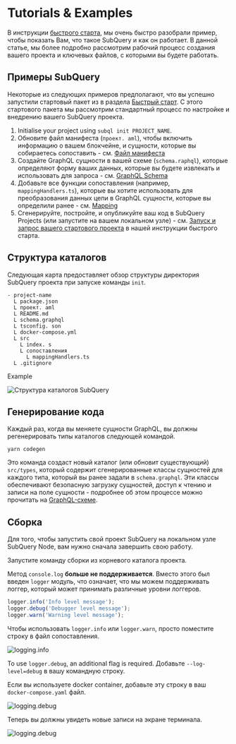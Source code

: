 # Tutorials & Examples

В инструкции [быстрого старта](/quickstart/quickstart.md), мы очень быстро разобрали пример, чтобы показать Вам, что такое SubQuery и как он работает. В данной статье, мы более подробно рассмотрим рабочий процесс создания вашего проекта и ключевых файлов, с которыми вы будете работать.

## Примеры SubQuery

Некоторые из следующих примеров предполагают, что вы успешно запустили стартовый пакет из в раздела [Быстрый старт](../quickstart/quickstart.md). С этого стартового пакета мы рассмотрим стандартный процесс по настройке и внедрению вашего SubQuery проекта.

1. Initialise your project using `subql init PROJECT_NAME`.
2. Обновите файл манифеста (`проект. aml`), чтобы включить информацию о вашем блокчейне, и сущности, которые вы собираетесь сопоставить - см. [Файл манифеста](./manifest.md)
3. Создайте GraphQL сущности в вашей схеме (`schema.raphql`), которые определяют форму ваших данных, которые вы будете извлекать и использовать для запроса - см. [GraphQL Schema](./graphql.md)
4. Добавьте все функции сопоставления (например, `mappingHandlers.ts`), которые вы хотите использовать для преобразования данных цепи в GraphQL сущности, которые вы определили ранее - см. [Mapping](./mapping.md)
5. Сгенерируйте, постройте, и опубликуйте ваш код в SubQuery Projects (или запустите на вашем локальном узле) - см. [Запуск и запрос вашего стартового проекта](./quickstart.md#running-and-querying-your-starter-project) в нашей инструкции быстрого старта.

## Структура каталогов

Следующая карта предоставляет обзор структуры директория SubQuery проекта при запуске команды `init`.

```
- project-name
  L package.json
  L проект. aml
  L README.md
  L schema.graphql
  L tsconfig. son
  L docker-compose.yml
  L src
    L index. s
    L сопоставления
      L mappingHandlers.ts
  L .gitignore
```

Example

![Структура каталогов SubQuery](/assets/img/subQuery_directory_stucture.png)

## Генерирование кода

Каждый раз, когда вы меняете сущности GraphQL, вы должны регенерировать типы каталогов следующей командой.

```
yarn codegen
```

Это команда создаст новый каталог (или обновит существующий) `src/types`, который содержит сгенерированные классы сущностей для каждого типа, который вы ранее задали в `schema.graphql`. Эти классы обеспечивают безопасную загрузку сущностей, доступ к чтению и записи на поле сущности - подробнее об этом процессе можно прочитать на [GraphQL-схеме](./graphql.md).

## Сборка

Для того, чтобы запустить свой проект SubQuery на локальном узле SubQuery Node, вам нужно сначала завершить свою работу.

Запустите команду сборки из корневого каталога проекта.

<CodeGroup> Метод `console.log` **больше не поддерживается**. Вместо этого был введен `logger` модуль, что означает, что мы можем поддерживать логгер, который может принимать различные уровни логгеров.

```typescript
logger.info('Info level message');
logger.debug('Debugger level message');
logger.warn('Warning level message');
```

Чтобы использовать `logger.info` или `logger.warn`, просто поместите строку в файл сопоставления.

![logging.info](/assets/img/logging_info.png)

To use `logger.debug`, an additional flag is required. Добавьте `--log-level=debug` в вашу командную строку.

Если вы используете docker container, добавьте эту строку в ваш `docker-compose.yaml` файл.

![logging.debug](/assets/img/logging_debug.png)

Теперь вы должны увидеть новые записи на экране терминала.

![logging.debug](/assets/img/subquery_logging.png)
